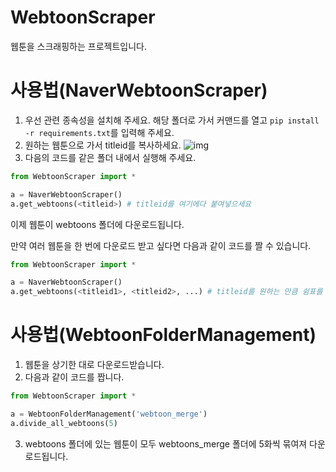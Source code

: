 # WebtoonScraper
웹툰을 스크래핑하는 프로젝트입니다.

# 사용법(NaverWebtoonScraper)
1. 우선 관련 종속성을 설치해 주세요. 해당 폴더로 가서 커맨드를 열고 `pip install -r requirements.txt`를 입력해 주세요.
2. 원하는 웹툰으로 가서 titleid를 복사하세요.
   ![img](example1.png)
3. 다음의 코드를 같은 폴더 내에서 실행해 주세요.
```python
from WebtoonScraper import *

a = NaverWebtoonScraper()
a.get_webtoons(<titleid>) # titleid를 여기에다 붙여넣으세요
```
이제 웹툰이 webtoons 폴더에 다운로드됩니다.

만약 여러 웹툰을 한 번에 다운로드 받고 싶다면 다음과 같이 코드를 짤 수 있습니다.
```python
from WebtoonScraper import *

a = NaverWebtoonScraper()
a.get_webtoons(<titleid1>, <titleid2>, ...) # titleid를 원하는 만큼 쉼표를 붙여 여기에다 붙여넣으세요
```
# 사용법(WebtoonFolderManagement)
1. 웹툰을 상기한 대로 다운로드받습니다.
2. 다음과 같이 코드를 짭니다.
```python
from WebtoonScraper import *

a = WebtoonFolderManagement('webtoon_merge')
a.divide_all_webtoons(5)
```
3. webtoons 폴더에 있는 웹툰이 모두 webtoons_merge 폴더에 5화씩 묶여져 다운로드됩니다.